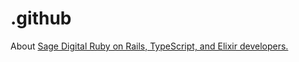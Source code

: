# .github

About [Sage Digital Ruby on Rails, TypeScript, and Elixir developers.](https://www.sagedigital.com/)
